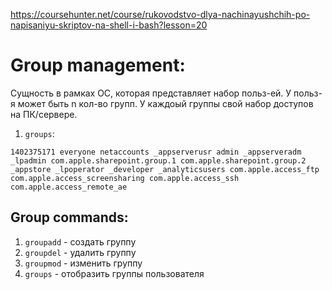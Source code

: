 https://coursehunter.net/course/rukovodstvo-dlya-nachinayushchih-po-napisaniyu-skriptov-na-shell-i-bash?lesson=20

# Group management:
Сущность в рамках ОС, которая представляет набор польз-ей.
У польз-я может быть n кол-во групп.
У каждоый группы свой набор доступов на ПК/сервере.

1. `groups`:
```
1402375171 everyone netaccounts _appserverusr admin _appserveradm _lpadmin com.apple.sharepoint.group.1 com.apple.sharepoint.group.2 _appstore _lpoperator _developer _analyticsusers com.apple.access_ftp com.apple.access_screensharing com.apple.access_ssh com.apple.access_remote_ae
```


## Group commands:
1. `groupadd` - создать группу 
2. `groupdel` - удалить группу
3. `groupmod` - изменить группу
4. `groups` - отобразить группы пользователя